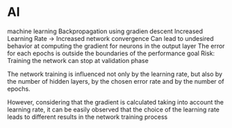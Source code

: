 # AI
machine learning
Backpropagation using gradien descent
Increased Learning Rate → Increased network convergence
Can lead to undesired behavior at computing the gradient  for neurons in the output layer
The error for each epochs is outside the boundaries of the performance goal
Risk: Training the network can stop at validation phase

The network training is influenced not only by the learning rate, but also by the number of hidden layers, by the chosen
error rate and by the number of epochs. 

However, considering that the gradient is calculated taking into account the learning rate, it can be easily observed that
the choice of the learning rate leads to different results in the network training process 
